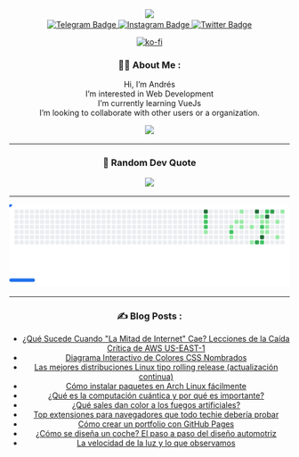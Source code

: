 <div id="header" align="center">
  
<!--  [![Andrés Ujpán, Hello people! Check my repositories, happy trip.](https://pimp-my-readme.webapp.io/pimp-my-readme/wavy-banner?subtitle=Hello%20people%21%20Check%20my%20repositories%2C%20happy%20trip.&title=Andr%C3%A9s%20Ujp%C3%A1n)](https://pimp-my-readme.webapp.io)-->
  
  <img src="https://media.giphy.com/media/M9gbBd9nbDrOTu1Mqx/giphy.gif" width="100"/>
  
  <div id="badges">
    <a href="https://t.me/andres04u">
      <img src="https://img.shields.io/badge/Telegram-blue?style=for-the-badge&logo=telegram&logoColor=white" alt="Telegram Badge"/>
    </a>
    <a href="https://instagram.com/andres04u">
      <img src="https://img.shields.io/badge/Instagram-red?style=for-the-badge&logo=Instagram&logoColor=white" alt="Instagram Badge"/>
    </a>
    <a href="https://twitter.com/andres04u">
      <img src="https://img.shields.io/badge/Twitter-blue?style=for-the-badge&logo=twitter&logoColor=white" alt="Twitter Badge"/>
    </a>
  </div>
  
  [![ko-fi](https://ko-fi.com/img/githubbutton_sm.svg)](https://ko-fi.com/E1E8CDLRA)
  
  <!-- <img src="https://komarev.com/ghpvc/?username=andres2004u&style=flat-square&color=blue" alt=""/>-->

<!--  <h1>What's Up! <img src="https://media.giphy.com/media/hvRJCLFzcasrR4ia7z/giphy.gif" width="30px"/></h1>
</div>

<div align="center">
  <img src="https://media.giphy.com/media/dWesBcTLavkZuG35MI/giphy.gif" width="600" height="300"/>
</div>

___ -->

<div align="center">

### :man_technologist: About Me :

  <p align="center">
    Hi, I’m Andrés <br/>
    I’m interested in Web Development <br/>
    I’m currently learning VueJs <br/>
    I’m looking to collaborate with other users or a organization.<br/>
  </p>
  
  <!--[![GitHub WidgetBox](https://github-widgetbox.vercel.app/api/profile?username=andres04u&data=followers,repositories,stars,commits)](https://cachecuantico.com)-->
  
  <p align="center">
    <a href="https://skillicons.dev">
      <img src="https://skillicons.dev/icons?i=linux,md,py,git,html,js,css,vim,vscode,bash" />
    </a>
  </p>


<!-- <h1 align="center">Welcome! 👋</h1> -->
  
___
 
<!-- Repositorios Anclados -->
<!-- </div>
<div align="center">
 <p> <b> Pinned repo </p> </b>
 <br>
 <img src="https://github-readme-stats.vercel.app/api/pin/?username=saimoomedits&repo=levuaska&bg_color=12131c&border_color=00000000&text_color=afcee0&icon_color=afcee0&title_color=b5e8e0)](https://github.com/saimoomedits/levuaska" alt="pin" align="center" >
<img src="https://github-readme-stats.vercel.app/api/pin/?username=saimoomedits&repo=eww-widgets&bg_color=12131c&border_color=00000000&text_color=afcee0&icon_color=afcee0&title_color=b5e8e0)](https://github.com/saimoomedits/eww-widgets" alt="pin" align="center" > <br>
<img src="https://github-readme-stats.vercel.app/api/pin/?username=saimoomedits&repo=bspwm-first-rice&bg_color=12131c&border_color=00000000&text_color=afcee0&icon_color=afcee0&title_color=b5e8e0)](https://github.com/saimoomedits/bspwm-first-rice" alt="pin" align="center" >

</div> -->

### 📝 Random Dev Quote
![](https://quotes-github-readme.vercel.app/api?type=horizontal&theme=tokyonight)

___

<picture>
  <source
    media="(prefers-color-scheme: dark)"
    srcset="https://github.com/avdyan/avdyan/blob/github-breakout/images/breakout-dark.svg"
  />
  <source
    media="(prefers-color-scheme: light)"
    srcset="https://github.com/avdyan/avdyan/blob/github-breakout/images/breakout-light.svg"
  />
  <img alt="Breakout Game" src="https://github.com/avdyan/avdyan/blob/github-breakout/images/breakout-light.svg" />
</picture>

___
### :writing_hand: Blog Posts :
<!-- BLOG-POST-LIST:START -->
- [¿Qué Sucede Cuando &quot;La Mitad de Internet&quot; Cae? Lecciones de la Caída Crítica de AWS US-EAST-1](https://andressable.vercel.app/posts/caida-aws.html)
- [Diagrama Interactivo de Colores CSS Nombrados](https://andressable.vercel.app/posts/diagrama-colores-css.html)
- [Las mejores distribuciones Linux tipo rolling release &lpar;actualización continua&rpar;](https://andressable.vercel.app/posts/rolling-release-linux.html)
- [Cómo instalar paquetes en Arch Linux fácilmente](https://andressable.vercel.app/posts/instalar-paquetes-arch.html)
- [¿Qué es la computación cuántica y por qué es importante?](https://andressable.vercel.app/posts/computacion-cuantica.html)
- [¿Qué sales dan color a los fuegos artificiales?](https://andressable.vercel.app/posts/fuegos-artificiales.html)
- [Top extensiones para navegadores que todo techie debería probar](https://andressable.vercel.app/posts/mejores-extensiones.html)
- [Cómo crear un portfolio con GitHub Pages](https://andressable.vercel.app/posts/crear-portafolio-web.html)
- [¿Cómo se diseña un coche? El paso a paso del diseño automotriz](https://andressable.vercel.app/posts/diseno-automotriz.html)
- [La velocidad de la luz y lo que observamos](https://andressable.vercel.app/posts/velocidad-de-la-luz.html)
<!-- BLOG-POST-LIST:END -->
